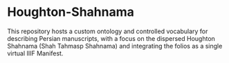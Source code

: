 # Houghton-Shahnama
This repository hosts a custom ontology and controlled vocabulary for describing Persian manuscripts, with a focus on the dispersed Houghton Shahnama (Shah Tahmasp Shahnama) and integrating the folios as a single virtual IIIF Manifest.
